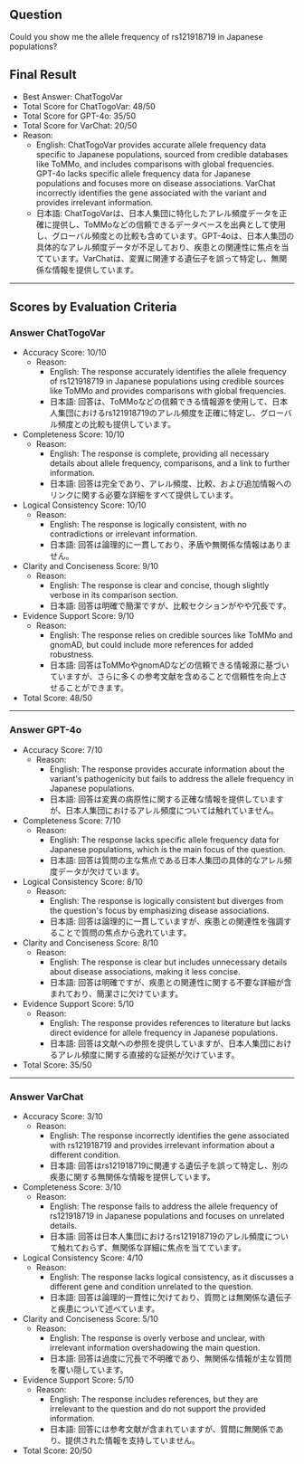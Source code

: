## Question

Could you show me the allele frequency of rs121918719 in Japanese populations?

## Final Result

- Best Answer: ChatTogoVar
- Total Score for ChatTogoVar: 48/50
- Total Score for GPT-4o: 35/50
- Total Score for VarChat: 20/50
- Reason:
  - English: ChatTogoVar provides accurate allele frequency data specific to Japanese populations, sourced from credible databases like ToMMo, and includes comparisons with global frequencies. GPT-4o lacks specific allele frequency data for Japanese populations and focuses more on disease associations. VarChat incorrectly identifies the gene associated with the variant and provides irrelevant information.
  - 日本語: ChatTogoVarは、日本人集団に特化したアレル頻度データを正確に提供し、ToMMoなどの信頼できるデータベースを出典として使用し、グローバル頻度との比較も含めています。GPT-4oは、日本人集団の具体的なアレル頻度データが不足しており、疾患との関連性に焦点を当てています。VarChatは、変異に関連する遺伝子を誤って特定し、無関係な情報を提供しています。

---

## Scores by Evaluation Criteria

### Answer ChatTogoVar
- Accuracy Score: 10/10
  - Reason: 
    - English: The response accurately identifies the allele frequency of rs121918719 in Japanese populations using credible sources like ToMMo and provides comparisons with global frequencies.
    - 日本語: 回答は、ToMMoなどの信頼できる情報源を使用して、日本人集団におけるrs121918719のアレル頻度を正確に特定し、グローバル頻度との比較も提供しています。
- Completeness Score: 10/10
  - Reason: 
    - English: The response is complete, providing all necessary details about allele frequency, comparisons, and a link to further information.
    - 日本語: 回答は完全であり、アレル頻度、比較、および追加情報へのリンクに関する必要な詳細をすべて提供しています。
- Logical Consistency Score: 10/10
  - Reason: 
    - English: The response is logically consistent, with no contradictions or irrelevant information.
    - 日本語: 回答は論理的に一貫しており、矛盾や無関係な情報はありません。
- Clarity and Conciseness Score: 9/10
  - Reason: 
    - English: The response is clear and concise, though slightly verbose in its comparison section.
    - 日本語: 回答は明確で簡潔ですが、比較セクションがやや冗長です。
- Evidence Support Score: 9/10
  - Reason: 
    - English: The response relies on credible sources like ToMMo and gnomAD, but could include more references for added robustness.
    - 日本語: 回答はToMMoやgnomADなどの信頼できる情報源に基づいていますが、さらに多くの参考文献を含めることで信頼性を向上させることができます。
- Total Score: 48/50

---

### Answer GPT-4o
- Accuracy Score: 7/10
  - Reason: 
    - English: The response provides accurate information about the variant's pathogenicity but fails to address the allele frequency in Japanese populations.
    - 日本語: 回答は変異の病原性に関する正確な情報を提供していますが、日本人集団におけるアレル頻度については触れていません。
- Completeness Score: 7/10
  - Reason: 
    - English: The response lacks specific allele frequency data for Japanese populations, which is the main focus of the question.
    - 日本語: 回答は質問の主な焦点である日本人集団の具体的なアレル頻度データが欠けています。
- Logical Consistency Score: 8/10
  - Reason: 
    - English: The response is logically consistent but diverges from the question's focus by emphasizing disease associations.
    - 日本語: 回答は論理的に一貫していますが、疾患との関連性を強調することで質問の焦点から逸れています。
- Clarity and Conciseness Score: 8/10
  - Reason: 
    - English: The response is clear but includes unnecessary details about disease associations, making it less concise.
    - 日本語: 回答は明確ですが、疾患との関連性に関する不要な詳細が含まれており、簡潔さに欠けています。
- Evidence Support Score: 5/10
  - Reason: 
    - English: The response provides references to literature but lacks direct evidence for allele frequency in Japanese populations.
    - 日本語: 回答は文献への参照を提供していますが、日本人集団におけるアレル頻度に関する直接的な証拠が欠けています。
- Total Score: 35/50

---

### Answer VarChat
- Accuracy Score: 3/10
  - Reason: 
    - English: The response incorrectly identifies the gene associated with rs121918719 and provides irrelevant information about a different condition.
    - 日本語: 回答はrs121918719に関連する遺伝子を誤って特定し、別の疾患に関する無関係な情報を提供しています。
- Completeness Score: 3/10
  - Reason: 
    - English: The response fails to address the allele frequency of rs121918719 in Japanese populations and focuses on unrelated details.
    - 日本語: 回答は日本人集団におけるrs121918719のアレル頻度について触れておらず、無関係な詳細に焦点を当てています。
- Logical Consistency Score: 4/10
  - Reason: 
    - English: The response lacks logical consistency, as it discusses a different gene and condition unrelated to the question.
    - 日本語: 回答は論理的一貫性に欠けており、質問とは無関係な遺伝子と疾患について述べています。
- Clarity and Conciseness Score: 5/10
  - Reason: 
    - English: The response is overly verbose and unclear, with irrelevant information overshadowing the main question.
    - 日本語: 回答は過度に冗長で不明確であり、無関係な情報が主な質問を覆い隠しています。
- Evidence Support Score: 5/10
  - Reason: 
    - English: The response includes references, but they are irrelevant to the question and do not support the provided information.
    - 日本語: 回答には参考文献が含まれていますが、質問に無関係であり、提供された情報を支持していません。
- Total Score: 20/50